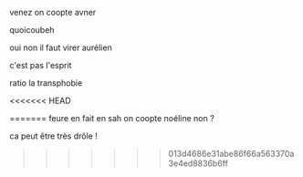 venez on coopte avner

quoicoubeh

oui non il faut virer aurélien


c'est pas l'esprit



ratio la transphobie


<<<<<<< HEAD


=======
feure en fait
en sah on coopte noéline non ? 


ca peut être très drôle !

>>>>>>> 013d4686e31abe86f66a563370a3e4ed8836b6ff

